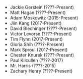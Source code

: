 * Jackie Gerstein (????-Present)
* Matt Hagan (????-Present)
* Adam Moskowitz (2015-Present)
* Jiin Kang (2017-Present)
* David Blechinger (????-Present)
* Victor Levorse (????-Present)
* Tim Flynn (2017-Present)
* Gloria Shih (????-Present)
* Mark Sproul (2017-Present)
* Chester Knurek (????-Present)
* Paul Kilcullen (????-2017)
* Mr. Harris (????-2015)
* Zachary Henry (????-Present)
